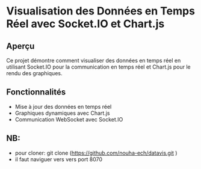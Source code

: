 # Visualisation des Données en Temps Réel avec Socket.IO et Chart.js


## Aperçu
Ce projet démontre comment visualiser des données en temps réel en utilisant Socket.IO pour la communication en temps réel et Chart.js pour le rendu des graphiques.

## Fonctionnalités
- Mise à jour des données en temps réel
- Graphiques dynamiques avec Chart.js
- Communication WebSocket avec Socket.IO

## NB:
  
 - pour cloner:  git clone (https://github.com/nouha-ech/datavis.git )
 - il faut naviguer vers vers port 8070
   
